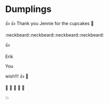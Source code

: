 # Dumplings
:+1:
:+1:
Thank you Jennie for the cupcakes :cake:

:neckbeard::neckbeard::neckbeard::neckbeard:

:+1:


Erik

You

wish!!!
:+1:
:hankey:


:hankey:
:hankey:
:hankey:
:hankey:
:hankey:

:boom:
